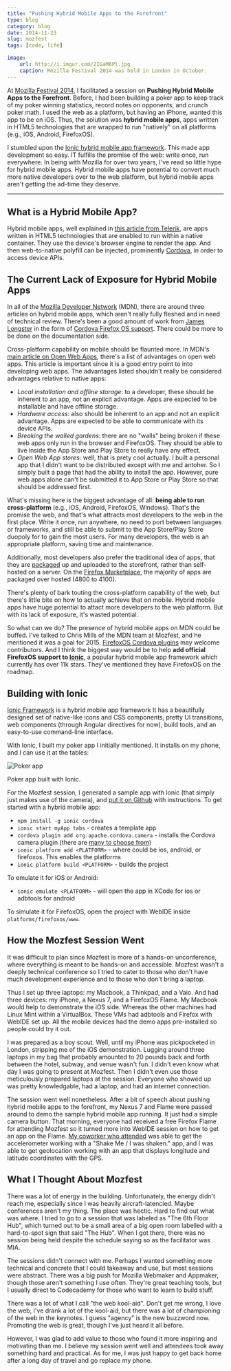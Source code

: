```yaml
---
title: "Pushing Hybrid Mobile Apps to the Forefront"
type: blog
category: blog
date: 2014-11-23
slug: mozfest
tags: [code, life]

image:
    url: http://i.imgur.com/2IGaM6Pl.jpg
    caption: Mozilla Festival 2014 was held in London in October.
---
```


At [Mozilla Festival 2014](http://2014.mozillafestival.org), I facilitated a
session on **Pushing Hybrid Mobile Apps to the Forefront**. Before,
I had been building a poker app to keep track of my poker winning statistics,
record notes on opponents, and crunch poker math. I used the web as a platform,
but having an iPhone, wanted this app to be on iOS. Thus, the solution was
**hybrid mobile apps**, apps written in HTML5 technologies that are wrapped to
run "natively" on all platforms (e.g., iOS, Android, FirefoxOS).

I stumbled upon the [Ionic hybrid mobile app
framework](http://ionicframework.com/). This made app development
so easy. IT fulfills the promise of the web: write once, run everywhere. In
being with Mozilla for over two years, I've read so little hype for hybrid
mobile apps. Hybrid mobile apps have potential to convert much more native
developers over to the web platform, but hybrid mobile apps aren't getting the
ad-time they deserve.

---

## What is a Hybrid Mobile App?

Hybrid mobile apps, well explained in
[this article from
Telerik](http://blogs.telerik.com/appbuilder/posts/12-06-14/what-is-a-hybrid-mobile-app-),
are apps written in HTML5 technologies that are enabled to run within a native
container. They use the device's browser engine to render the app. And then
web-to-native polyfill can be injected, prominently
[Cordova](http://cordova.apache.org/), in order to access device APIs.

## The Current Lack of Exposure for Hybrid Mobile Apps

In all of the [Mozilla
Developer Network](https://developer.mozilla.org) (MDN), there are around three
articles on hybrid mobile apps, which aren't really fully fleshed and in need
of technical review. There's been a good amount of work from [James
Longster](http://jlongster.com) in the form of [Cordova Firefox OS
support](http://http://mozilla-cordova.github.io/). There could be more to be
done on the documentation side.

Cross-platform capability on mobile should be flaunted more. In MDN's
[main article on Open Web Apps](https://developer.mozilla.org/Apps/Quickstart/Build/Intro_to_open_web_apps),
there's a list of advantages on open web apps. This article is important since
it is a good entry point to into developing web apps. The advantages listed
shouldn't really be considered advantages relative to native apps:

- *Local installation and offline storage*: to a developer, these should be
inherent to an app, not an explicit advantage. Apps are expected to be
installable and have offline storage.
- *Hardware access*: also should be inherent to an app and not an explicit
advantage. Apps are expected to be able to communicate with its device APIs.
- *Breaking the walled gardens*: there are no "walls" being broken if these
web apps only run in the browser and FirefoxOS. They should be able to live
inside the App Store and Play Store to really have any effect.
- *Open Web App stores*: well, that is prety cool actually. I built a personal
app that I didn't want to be distributed except with me and antoher. So I
simply built a page that had the ability to install the app. However, pure web
apps alone can't be submitted it to App Store or Play Store so that should
be addressed first.

What's missing here is the biggest advantage of all: **being able to run
cross-platform** (e.g., iOS, Android, FirefoxOS, Windows). That's the promise
the web, and that's what attracts most developers to the web in the first
place. Write it once, run anywhere, no need to port between languages or
frameworks, and still be able to submit to the App Store/Play Store duopoly for
to gain the most users. For many developers, the web is an appropriate
platform, saving time and maintenance.

Additionally, most developers also prefer the traditional idea of apps, that they are
[packaged](https://developer.mozilla.org/Marketplace/Options/Packaged_apps) up
and uploaded to the storefront, rather than self-hosted on a server.  On the
[Firefox Marketplace](https://marketplace.firefox.com), the majority of apps
are packaged over hosted (4800 to 4100).

There's plenty of bark touting the cross-platform capability of the web, but
there's little bite on how to actually achieve that on mobile. Hybrid mobile
apps have huge potential to attact more developers to the web platform. But
with its lack of exposure, it's wasted potential.

So what can we do? The presence of hybrid mobile apps on MDN could be buffed.
I've talked to Chris Mills of the MDN team at Mozfest, and he mentioned it was
a goal for 2015. [FirefoxOS Cordova plugins](http://mozilla-cordova.github.io/)
may welcome contributors. And I think the biggest way would be to help **add
official FirefoxOS support to [Ionic](https://github.com/driftyco/ionic)**, a
popular hybrid mobile app framework which currently has over 11k stars. They've
mentioned they have FirefoxOS on the roadmap.

## Building with Ionic

[Ionic Framework](http://ionicframework.com/) is a hybrid mobile app framework
It has a beautifully designed set of native-like icons and CSS components,
pretty UI transitions, web components (through Angular directives for now),
build tools, and an easy-to-use command-line interface.

With Ionic, I built my poker app I initially mentioned. It installs on my
phone, and I can use it at the tables:

![Poker app](http://i.imgur.com/IoI7nyol.png)
<div class="page-caption"><span>
  Poker app built with Ionic.
</span></div>

For the Mozfest session, I generated a sample app with Ionic (that simply just
makes use of the camera), and [put it on
Github](https://github.com/ngokevin/mozfest2014/tree/master/mozfestApp) with
instructions. To get started with a hybrid mobile app:

- ```npm install -g ionic cordova```
- ```ionic start myApp tabs``` - creates a template app
- ```cordova plugin add org.apache.cordova.camera``` - installs the Cordova
  camera plugin (there are [many to choose from](http://plugins.cordova.io/))
- ```ionic platform add <PLATFORM>``` - where <PLATFORM> could be ios, android,
  or firefoxos. This enables the platforms
- ```ionic platform build <PLATFORM>``` - builds the project

To emulate it for iOS or Android:

- ```ionic emulate <PLATFORM>``` - will open the app in XCode for ios or
  adbtools for android

To simulate it for FirefoxOS, open the project with WebIDE inside
```platforms/firefoxos/www```.

## How the Mozfest Session Went

It was difficult to plan since Mozfest is more of a hands-on unconference,
where everything is meant to be hands-on and accessible. Mozfest wasn't a
deeply technical conference so I tried to cater to those who don't have much
development experience and to those who don't bring a laptop.

Thus I set up three laptops: my Macbook, a Thinkpad, and a Vaio. And had
three devices: my iPhone, a Nexus 7, and a FirefoxOS Flame. My Macbook would
help to demonstrate the iOS side. Whereas the other machines had Linux Mint
within a VirtualBox. These VMs had adbtools and Firefox with WebIDE set up.
All the mobile devices had the demo apps pre-installed so people could try it
out.

I was prepared as a boy scout. Well, until my iPhone was pickpocketed in
London, stripping me of the iOS demonstration. Lugging around three laptops
in my bag that probably amounted to 20 pounds back and forth between the hotel,
subway, and venue wasn't fun. I didn't even know what day I was going to
present at Mozfest. Then I didn't even use those meticulously prepared laptops
at the session. Everyone who showed up was pretty knowledgable, had a
laptop, and had an internet connection.

The session went well nonetheless. After a bit of speech about
pushing hybrid mobile apps to the forefront, my Nexus 7 and Flame were passed
around to demo the sample hybrid mobile app running. It just had a simple
camera button. That morning, everyone had received a free Firefox Flame for
attending Mozfest so it turned more into WebIDE session on how to get an app on
the Flame. [My coworker who attended](http://muffinresearch.co.uk/) was
able to get the accelerometer working with a "Shake Me / I was shaken." app,
and I was able to get geolocation working with an app that displays longitude
and latitude coordinates with the GPS.

## What I Thought About Mozfest

There was a lot of energy in the building. Unfortunately, the energy didn't
reach me, especially since I was heavily aircraft-latencied. Maybe conferences
aren't my thing. The place was hectic. Hard to find out what was where. I tried
to go to a session that was labeled as "The 6th Floor Hub", which turned out to
be a small area of a big open room labelled with a hard-to-spot sign that said
"The Hub". When I got there, there was no session being held despite the
schedule saying so as the facilitator was MIA.

The sessions didn't connect with me. Perhaps I wanted something more technical
and concrete that I could takeaway and use, but most sessions were abstract.
There was a big push for Mozilla Webmaker and Appmaker, though those aren't
something I use often. They're great teaching tools, but I usually direct to
Codecademy for those who want to learn to build stuff.

There was a lot of what I call "the web kool-aid". Don't get me wrong, I love
the web, I've drank a lot of the kool-aid, but there was a lot of championing
of the web in the keynotes. I guess "agency" is the new buzzword now. Promoting
the web is great, though I've just heard it all before.

However, I was glad to add value to those who found it more inspiring and
motivating than me. I believe my session went well and attendees took away
something hard and practical. As for me, I was just happy to get back home
after a long day of travel and go replace my phone.
